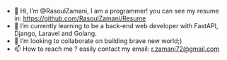 - 👋 Hi, I’m @RasoulZamani, I am a programmer!  you can see my resume in:     https://github.com/RasoulZamani/Resume
- 🌱 I’m currently learning to be a back-end web developer with FastAPI, Django, Laravel and Golang.
- 💞️ I’m looking to collaborate on building brave new world;)
- 📫 How to reach me ? easily contact my email: r.zamani72@gmail.com

<!---
RasoulZamani/RasoulZamani is a ✨ special ✨ repository because its `README.md` (this file) appears on your GitHub profile.
You can click the Preview link to take a look at your changes.
--->
